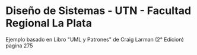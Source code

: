# Diseño de Sistemas - UTN - Facultad Regional La Plata


Ejemplo basado en Libro "UML y Patrones" de Craig Larman (2° Edicion) pagina 275 

